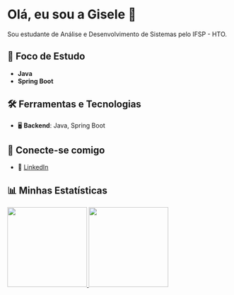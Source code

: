 # Olá, eu sou a Gisele 👋

Sou estudante de Análise e Desenvolvimento de Sistemas pelo IFSP - HTO.

## 🌱 Foco de Estudo
- **Java**
- **Spring Boot**

## 🛠️ Ferramentas e Tecnologias
- 🖥️ **Backend**: Java, Spring Boot

## 🔗 Conecte-se comigo
- 🔗 [LinkedIn](https://www.linkedin.com/in/giselesouzax/)

## 📊 Minhas Estatísticas
<div>
  <a href="https://github.com/giseleazuos">
    <img loading="lazy" height="180em" src="https://github-readme-stats.vercel.app/api/top-langs/?username=giseleazuos&layout=compact&langs_count=7&theme=dracula"/>
    <img loading="lazy" height="180em" src="https://github-readme-stats.vercel.app/api?username=giseleazuos&show_icons=true&theme=dracula&include_all_commits=true&count_private=true"/>
  </a>
</div>


